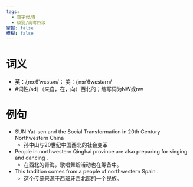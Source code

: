 ```yaml
---
tags:
  - 首字母/N
  - 级别/高考四级
掌握: false
模糊: false
---
```

# 词义
- 英：/ˌnɔːθˈwɛstən/； 美：/ˌnɔrˈθwɛstərn/
- #词性/adj  （来自，在，向）西北的；缩写词为NW或nw
# 例句
- SUN Yat-sen and the Social Transformation in 20th Century Northwestern China
	- 孙中山与20世纪中国西北的社会变革
- People in northwestern Qinghai province are also preparing for singing and dancing .
	- 在西北的青海，歌唱舞蹈活动也在筹备中。
- This tradition comes from a people of northwestern Spain .
	- 这个传统来源于西班牙西北部的一个民族。
